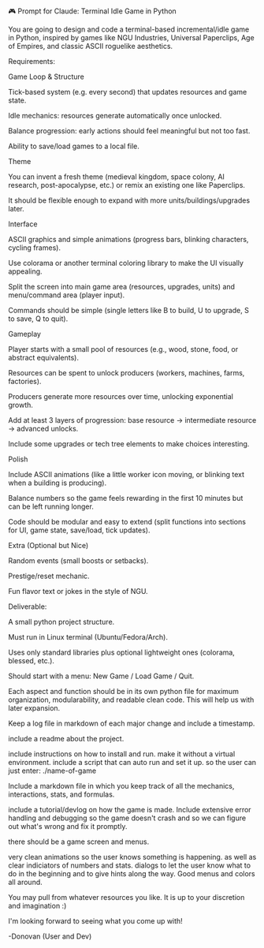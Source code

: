 🎮 Prompt for Claude: Terminal Idle Game in Python

You are going to design and code a terminal-based incremental/idle game in Python, inspired by games like NGU Industries, Universal Paperclips, Age of Empires, and classic ASCII roguelike aesthetics.

Requirements:

Game Loop & Structure

Tick-based system (e.g. every second) that updates resources and game state.

Idle mechanics: resources generate automatically once unlocked.

Balance progression: early actions should feel meaningful but not too fast.

Ability to save/load games to a local file.

Theme

You can invent a fresh theme (medieval kingdom, space colony, AI research, post-apocalypse, etc.) or remix an existing one like Paperclips.

It should be flexible enough to expand with more units/buildings/upgrades later.

Interface

ASCII graphics and simple animations (progress bars, blinking characters, cycling frames).

Use colorama or another terminal coloring library to make the UI visually appealing.

Split the screen into main game area (resources, upgrades, units) and menu/command area (player input).

Commands should be simple (single letters like B to build, U to upgrade, S to save, Q to quit).

Gameplay

Player starts with a small pool of resources (e.g., wood, stone, food, or abstract equivalents).

Resources can be spent to unlock producers (workers, machines, farms, factories).

Producers generate more resources over time, unlocking exponential growth.

Add at least 3 layers of progression: base resource → intermediate resource → advanced unlocks.

Include some upgrades or tech tree elements to make choices interesting.

Polish

Include ASCII animations (like a little worker icon moving, or blinking text when a building is producing).

Balance numbers so the game feels rewarding in the first 10 minutes but can be left running longer.

Code should be modular and easy to extend (split functions into sections for UI, game state, save/load, tick updates).

Extra (Optional but Nice)

Random events (small boosts or setbacks).

Prestige/reset mechanic.

Fun flavor text or jokes in the style of NGU.

Deliverable:

A small python  project structure.

Must run in Linux terminal (Ubuntu/Fedora/Arch).

Uses only standard libraries plus optional lightweight ones (colorama, blessed, etc.).

Should start with a menu: New Game / Load Game / Quit.

Each aspect and function should be in its own python file for maximum organization, modularability, and readable clean code. 
This will help us with later expansion. 

Keep a log file in markdown of each major change and include a timestamp. 

include a readme about the project. 

include instructions on how to install and run. 
make it without a virtual environment. 
include a script that can auto run and set it up. 
so the user can just enter: 
./name-of-game

Include a markdown file in which you keep track of all the mechanics, interactions, stats, and
formulas. 

include a tutorial/devlog on how the game is made. 
Include extensive error handling and debugging so the game doesn't crash and so we can figure
out what's wrong and fix it promptly. 

there should be a game screen and menus. 

very clean animations so the user knows something is happening. 
as well as clear indiciators of numbers and stats. 
dialogs to let the user know what to do in the beginning and to give hints along the way. 
Good menus and colors all around. 

You may pull from whatever resources you like. It is up to your discretion and imagination :)

I'm looking forward to seeing what you come up with!

-Donovan (User and Dev)

